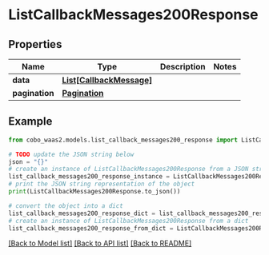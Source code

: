# ListCallbackMessages200Response


## Properties

Name | Type | Description | Notes
------------ | ------------- | ------------- | -------------
**data** | [**List[CallbackMessage]**](CallbackMessage.md) |  | 
**pagination** | [**Pagination**](Pagination.md) |  | 

## Example

```python
from cobo_waas2.models.list_callback_messages200_response import ListCallbackMessages200Response

# TODO update the JSON string below
json = "{}"
# create an instance of ListCallbackMessages200Response from a JSON string
list_callback_messages200_response_instance = ListCallbackMessages200Response.from_json(json)
# print the JSON string representation of the object
print(ListCallbackMessages200Response.to_json())

# convert the object into a dict
list_callback_messages200_response_dict = list_callback_messages200_response_instance.to_dict()
# create an instance of ListCallbackMessages200Response from a dict
list_callback_messages200_response_from_dict = ListCallbackMessages200Response.from_dict(list_callback_messages200_response_dict)
```
[[Back to Model list]](../README.md#documentation-for-models) [[Back to API list]](../README.md#documentation-for-api-endpoints) [[Back to README]](../README.md)


